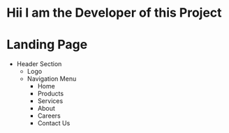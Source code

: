 # Hii I am the Developer of this Project

# Landing Page

 - Header Section
    - Logo
    - Navigation Menu
        - Home
        - Products
        - Services
        - About
        - Careers
        - Contact Us